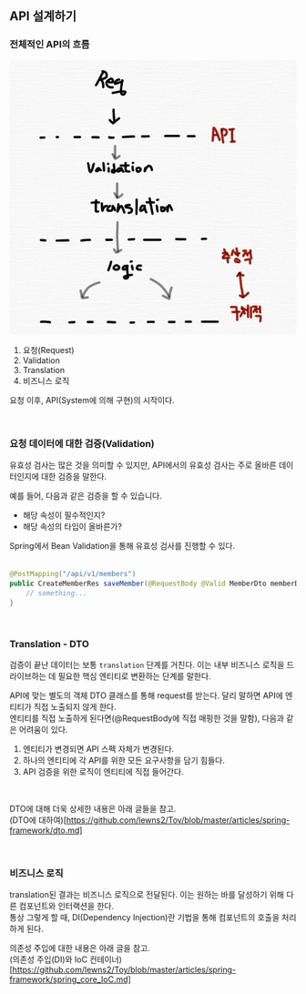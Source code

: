 ## API 설계하기

### 전체적인 API의 흐름

![api-flow](../image/api-flow.png)

1. 요청(Request)
2. Validation
3. Translation
4. 비즈니스 로직

요청 이후, API(System에 의해 구현)의 시작이다.

<br>

### 요청 데이터에 대한 검증(Validation)

유효성 검사는 많은 것을 의미할 수 있지만, API에서의 유효성 검사는 주로 올바른 데이터인지에 대한 검증을 말한다. <br>

예를 들어, 다음과 같은 검증을 할 수 있습니다. <br>

- 해당 속성이 필수적인지?
- 해당 속성의 타입이 올바른가?

Spring에서 Bean Validation을 통해 유효성 검사를 진행할 수 있다. <br>

```Java

@PostMapping("/api/v1/members")
public CreateMemberRes saveMember(@RequestBody @Valid MemberDto memberDto) {
    // something...
}

```

<br>

### Translation - DTO

검증이 끝난 데이터는 보통 `translation` 단계를 거친다. 이는 내부 비즈니스 로직을 드라이브하는 데 필요한 핵심 엔티티로 변환하는 단계를 말한다. <br>

API에 맞는 별도의 객체 DTO 클래스를 통해 request를 받는다. 달리 말하면 API에 엔티티가 직접 노출되지 않게 한다. <br>
엔티티를 직접 노출하게 된다면(@RequestBody에 직접 매핑한 것을 말함), 다음과 같은 어려움이 있다. <br>

1. 엔티티가 변경되면 API 스펙 자체가 변경된다.
2. 하나의 엔티티에 각 API를 위한 모든 요구사항을 담기 힘들다.
3. API 검증을 위한 로직이 엔티티에 직접 들어간다.

<br>

DTO에 대해 더욱 상세한 내용은 아래 글들을 참고. <br>
(DTO에 대하여)[https://github.com/lewns2/Toy/blob/master/articles/spring-framework/dto.md]

<br>

### 비즈니스 로직

translation된 결과는 비즈니스 로직으로 전달된다. 이는 원하는 바를 달성하기 위해 다른 컴포넌트와 인터랙션을 한다. <br>
통상 그렇게 할 때, DI(Dependency Injection)란 기법을 통해 컴포넌트의 호출을 처리하게 된다. <br>

의존성 주입에 대한 내용은 아래 글을 참고. <br>
(의존성 주입(DI)와 IoC 컨테이너)[https://github.com/lewns2/Toy/blob/master/articles/spring-framework/spring_core_IoC.md]

<br>
